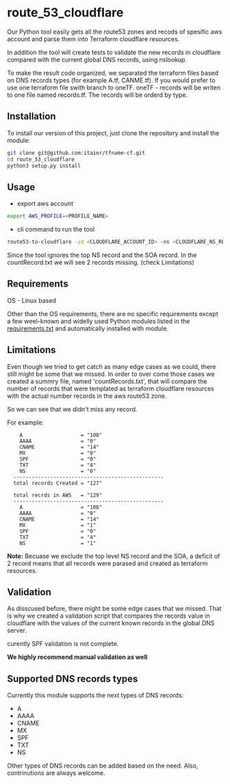 # route_53_cloudflare

Our Python tool easily gets all the route53 zones and recods of spesific aws account 
and parse them into Terraform cloudflare resources.

In addition the tool will create tests to validate the new records in cloudflare 
compared with the current global DNS records, using nslookup.

To make the result code organized, we separated the terraform files based on DNS records types (for example A.tf, CANME.tf).
If you would prefer to use one terraform file swith branch to oneTF.
oneTF - records will be writen to one file named records.tf. The records will be orderd by type.

## Installation

To install our version of this project, just clone the repository and install the
module:

```bash
git clone git@github.com:itaior/tfname-cf.git
cd route_53_cloudflare
python3 setup.py install
```

## Usage

* export aws account 
```bash
export AWS_PROFILE=<PROFILE_NAME>
```
* cli command to run the tool

```bash
route53-to-cloudflare -id <CLOUDFLARE_ACCOUNT_ID> -ns <CLOUDFLARE_NS_RECORDS> -awsID <AWS_ACCOUNT_ID>
```

Since the tool ignores the top NS record and the SOA record.
In the countRecord.txt we will see 2 records missing. (check Limitations)

## Requirements

OS - Linux based

Other than the OS requirements, there are no specific requirements except a few weel-known and widelly used Python
modules listed in the [requirements.txt](requirements.txt) and automatically
installed with module.

## Limitations
Even though we tried to get catch as many edge cases as we could, there still might be some that we missed.
In order to over come those cases we created a summry file, named 'countRecords.txt', that will compare the number of records
that were templated as terraform cloudflare resources with the actual number records in the aws route53 zone.

So we can see that we didn't miss any record.

For example:
```
    A                   = "108"
    AAAA                = "0" 
    CNAME               = "14" 
    MX                  = "0"
    SPF                 = "0"
    TXT                 = "4"
    NS                  = "0"
  -------------------------------------------------
  total records Created = "127"
    
  total recrds in AWS   = "129"
  -------------------------------------------------
    A                   = "108"
    AAAA                = "0" 
    CNAME               = "14" 
    MX                  = "1"
    SPF                 = "0"
    TXT                 = "4"
    NS                  = "1"
```

**Note:** Becuase we exclude the top level NS record and the SOA, a deficit of 2 record means that all records were 
parased and created as terraform resources.

## Validation
As disscused before, there might be some edge cases that we missed.
That is why we created a validation script that compares the records value in cloudflare with the values of the 
current known records in the global DNS server.

curently SPF validation is not complete.

**We highly recommend manual validation as well**

## Supported DNS records types

Currently this module supports the next types of DNS records:

- A
- AAAA
- CNAME
- MX
- SPF
- TXT
- NS

Other types of DNS records can be added based on the need. 
Also, contrinutions are always welcome.